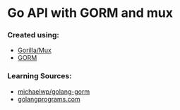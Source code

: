 # Go API with GORM and mux

### Created using:
  - [Gorilla/Mux](https://github.com/gorilla/mux)
  - [GORM](https://gorm.io/)


### Learning Sources:
  - [michaelwp/golang-gorm](https://github.com/michaelwp/golang-gorm)
  - [golangprograms.com](https://www.golangprograms.com/golang-restful-api-using-grom-and-gorilla-mux.html)

